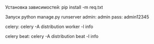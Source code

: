 Установка зависимостей:
pip install -m req.txt

Запуск
python manage.py runserver
admin: admin
pass: admin12345

celery:  celery -A distribution worker -l info

celery beat: celery -A distribution beat -l info
